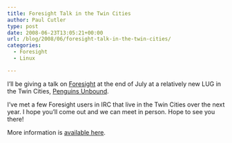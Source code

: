 ```yaml
---
title: Foresight Talk in the Twin Cities
author: Paul Cutler
type: post
date: 2008-06-23T13:05:21+00:00
url: /blog/2008/06/foresight-talk-in-the-twin-cities/
categories:
  - Foresight
  - Linux

---
```

I&#8217;ll be giving a talk on [Foresight][1] at the end of July at a relatively new LUG in the Twin Cities, [Penguins Unbound][2].

I&#8217;ve met a few Foresight users in IRC that live in the Twin Cities over the next year. I hope you&#8217;ll come out and we can meet in person. Hope to see you there!

More information is [available here][3].

 [1]: http://www.foresightlinux.org
 [2]: http://www.penguinsunbound.org/
 [3]: http://www.penguinsunbound.org/Future_Meetings